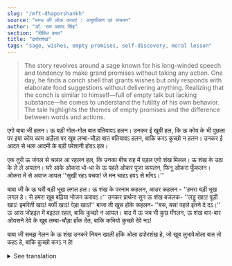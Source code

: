 ```yaml
---
slug: "/mft-dhaporshankh"
source: "मगध की लोक कथाएं : अनुशाीलन एवं संचयन"
author: "डॉ. राम प्रसाद सिंह"
section: "विविध कथा"
title: "ढपोरशंख"
tags: "sage, wishes, empty promises, self-discovery, moral lesson"
---
```

<blockquote>
The story revolves around a sage known for his long-winded speech and tendency to make grand promises without taking any action. One day, he finds a conch shell that grants wishes but only responds with elaborate food suggestions without delivering anything. Realizing that the conch is similar to himself—full of empty talk but lacking substance—he comes to understand the futility of his own behavior. The tale highlights the themes of empty promises and the difference between words and actions.
</blockquote>

एगो बाबा जी हलन। ऊ बड़ी गोल-गोल बात बतियावऽ हलन। उनकर ई खूबी हल, कि ऊ कोय के भी पुछला पर इया कोय काम अड़ैला पर खूब लम्बा-चौड़ा बात बतियावऽ हलन, बाकि करऽ कुच्छो न हलन। उनकर ई आदत से भला आदमी के बड़ी परेशानी होवऽ हल।

एक तुरी ऊ जंगल से चलल आ रहलन हल, कि उनका बीच राह में पड़ल एगो शंख मिलल। ऊ शंख के उठा के ले ले अयलन। घरे आके ओकरा धो-धा के ऊ पहले ओकर पूजा कयलन, फिनू ओकरा फूँकलन। ओकरा में से अवाज आयल ''सुखी रहऽ बचवा! जे मन चाहऽ हवऽ से माँगऽ।'' 
 
बाबा जी के ऊ घरी बड़ी भूख लगल हल। ऊ शंख के परनाम कहलन, आउर कहलन -  ''हमरा बड़ी भूख लगल हे। से हमरा खूब बढ़िया भोजन करावऽ।'' उनकर प्रार्थना सुन ऊ शंख बजलक- ''लड्डु खाऽ! पूड़ी खाऽ! इमरिती खाऽ! बर्फी खाऽ! पेड़ा खाऽ!'' बाजा ती खुस होके कहलन- ''बस, बस! पहले इतने दे दऽ।'' ऊ आस जोहइत में बइठल रहल, बाकि कुच्छो न आयल। बाद में ऊ जब भी कुछ मँगलन, ऊ शंख बार-बार ओयसने देवे के खूब लम्बा-चौड़ा हाँक देत, बाकि कभियो कुच्छो देवे नऽ! 

बाबा जी समझ गेलन के ऊ शंख उनकरे नियन खाली हाँके ओला ढपोरशंख हे, जो खूब लुभावेओला बात तो कहऽ हे, बाकि कुच्छो करऽ न हे! 

<details>
<summary>See translation</summary>

Once, there was a sage who spoke in roundabout ways. His unique trait was that he would engage in long and elaborate discussions whenever he was asked something, or if any work needed to be done, but he never really did anything. This habit of his caused a lot of trouble for good people.

One day, while he was walking through the forest, he came across a conch shell on the path. He picked it up and took it home. After cleaning it thoroughly, he first worshipped it and then blew into it. A voice came from the shell saying, "Stay happy, child! Ask for whatever you wish!" 

At that moment, the sage was very hungry. He prayed to the conch, saying, "I am very hungry. Please provide me with some delicious food." Hearing his prayer, the conch replied, "Eat laddoos! Eat puris! Eat imarti! Eat barfi! Eat peda!" The sage, feeling delighted, said, "That's enough for now, just give me that much." He sat there waiting in anticipation, but nothing came. Later, whenever he asked for something, the conch would repeatedly make grand proclamations, but it never actually gave anything!

The sage understood that the conch was just like him—full of empty talk, making enticing promises but never doing anything!
</details>